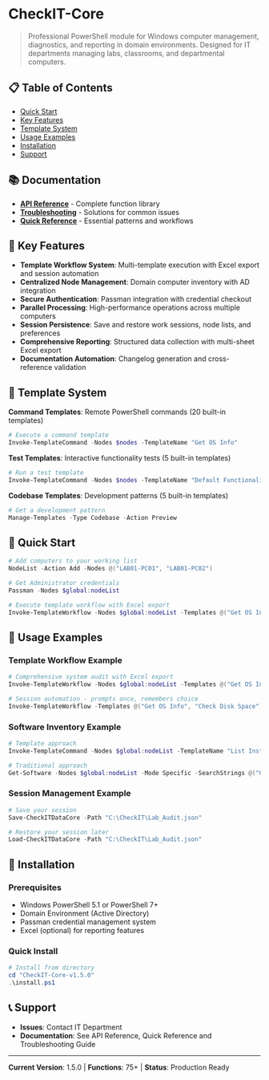 # CheckIT-Core

> Professional PowerShell module for Windows computer management, diagnostics, and reporting in domain environments. Designed for IT departments managing labs, classrooms, and departmental computers.

## 📋 Table of Contents

- [Quick Start](#quick-start)
- [Key Features](#key-features)
- [Template System](#template-system)
- [Usage Examples](#usage-examples)
- [Installation](#installation)
- [Support](#support)

## 📚 Documentation

- **[API Reference](docs/api-reference.md)** - Complete function library
- **[Troubleshooting](docs/troubleshooting.md)** - Solutions for common issues
- **[Quick Reference](docs/quick-reference.md)** - Essential patterns and workflows

## 🚀 Key Features

- **Template Workflow System**: Multi-template execution with Excel export and session automation
- **Centralized Node Management**: Domain computer inventory with AD integration
- **Secure Authentication**: Passman integration with credential checkout
- **Parallel Processing**: High-performance operations across multiple computers
- **Session Persistence**: Save and restore work sessions, node lists, and preferences
- **Comprehensive Reporting**: Structured data collection with multi-sheet Excel export
- **Documentation Automation**: Changelog generation and cross-reference validation

## 🔄 Template System

**Command Templates**: Remote PowerShell commands (20 built-in templates)
```powershell
# Execute a command template
Invoke-TemplateCommand -Nodes $nodes -TemplateName "Get OS Info"
```

**Test Templates**: Interactive functionality tests (5 built-in templates)
```powershell
# Run a test template
Invoke-TemplateCommand -Nodes $nodes -TemplateName "Default Functionality Test"
```

**Codebase Templates**: Development patterns (5 built-in templates)
```powershell
# Get a development pattern
Manage-Templates -Type Codebase -Action Preview
```

## 🚀 Quick Start

```powershell
# Add computers to your working list
NodeList -Action Add -Nodes @("LAB01-PC01", "LAB01-PC02")

# Get Administrator credentials
Passman -Nodes $global:nodeList

# Execute template workflow with Excel export
Invoke-TemplateWorkflow -Nodes $global:nodeList -Templates @("Get OS Info", "Check Disk Space") -WorkflowName "System_Audit" -ExportToExcel
```

## 📖 Usage Examples

### Template Workflow Example

```powershell
# Comprehensive system audit with Excel export
Invoke-TemplateWorkflow -Nodes $global:nodeList -Templates @("Get OS Info", "Check Disk Space", "List Installed Apps") -WorkflowName "Complete_Audit" -ExportToExcel

# Session automation - prompts once, remembers choice
Invoke-TemplateWorkflow -Templates @("Get OS Info", "Check Disk Space") -Confirm "Auto"
```

### Software Inventory Example

```powershell
# Template approach
Invoke-TemplateCommand -Nodes $global:nodeList -TemplateName "List Installed Apps"

# Traditional approach
Get-Software -Nodes $global:nodeList -Mode Specific -SearchStrings @("Office", "Chrome")
```

### Session Management Example

```powershell
# Save your session
Save-CheckITDataCore -Path "C:\CheckIT\Lab_Audit.json"

# Restore your session later
Load-CheckITDataCore -Path "C:\CheckIT\Lab_Audit.json"
```

## 🔧 Installation

### Prerequisites

- Windows PowerShell 5.1 or PowerShell 7+
- Domain Environment (Active Directory)
- Passman credential management system
- Excel (optional) for reporting features

### Quick Install

```powershell
# Install from directory
cd "CheckIT-Core-v1.5.0"
.\install.ps1
```

## 📞 Support

- **Issues**: Contact IT Department
- **Documentation**: See API Reference, Quick Reference and Troubleshooting Guide

---

**Current Version**: 1.5.0 | **Functions**: 75+ | **Status**: Production Ready
